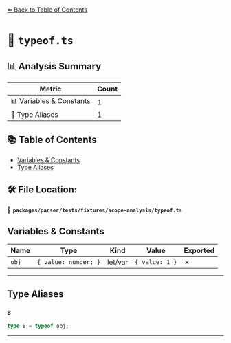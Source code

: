 [⬅️ Back to Table of Contents](../../../../../index.md)

# 📄 `typeof.ts`

## 📊 Analysis Summary

| Metric | Count |
|--------|-------|
| 📊 Variables & Constants | 1 |
| 📑 Type Aliases | 1 |

## 📚 Table of Contents

- [Variables & Constants](#variables-constants)
- [Type Aliases](#type-aliases)

## 🛠️ File Location:
📂 **`packages/parser/tests/fixtures/scope-analysis/typeof.ts`**

## Variables & Constants

| Name | Type | Kind | Value | Exported |
|------|------|------|-------|----------|
| `obj` | `{ value: number; }` | let/var | `{ value: 1 }` | ✗ |


---

## Type Aliases

### `B`

```ts
type B = typeof obj;
```


---
